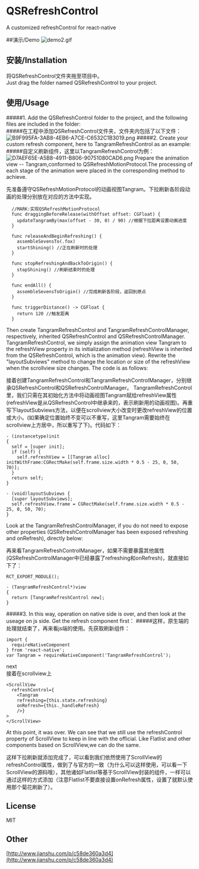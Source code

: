 # QSRefreshControl
A customized refreshControl for react-native

##演示/Demo
![demo2.gif](http://upload-images.jianshu.io/upload_images/6277219-219b4ee881f94777.gif?imageMogr2/auto-orient/strip)

## 安装/Installation
将QSRefreshControl文件夹拖至项目中。   
Just drag the folder named QSRefreshControl to your project.
## 使用/Usage
#####1. Add the QSRefreshControl folder to the project, and the following files are included in the folder:    
#####在工程中添加QSRefreshControl文件夹，文件夹内包括了以下文件：
![B9F995FA-3AB8-4EB6-A7CE-C6532C1B3019.png](http://upload-images.jianshu.io/upload_images/6277219-891af3ee524526e0.png?imageMogr2/auto-orient/strip%7CimageView2/2/w/1240)
#####2. Create your custom refresh component, here to TangramRefreshControl as an example:
#####自定义刷新组件，这里以TangramRefreshControl为例：
![D7AEF65E-A5B8-4911-B806-90751080CAD6.png](http://upload-images.jianshu.io/upload_images/6277219-5433f39ca5df45bc.png?imageMogr2/auto-orient/strip%7CimageView2/2/w/1240)
Prepare the animation view -- Tangram,conformed to QSRefreshMotionProtocol.The processing of each stage of the animation were placed in the corresponding method to achieve.     

先准备遵守QSRefreshMotionProtocol的动画视图Tangram。下拉刷新各阶段动画的处理分别放在对应的方法中实现。



```
  //MARK:实现QSRefreshMotionProtocol
  func draggingBeforeRelease(withOffset offset: CGFloat) {
    updateTangramBy(max(offset - 30, 0) / 90) //根据下拉距离设置动画进度
  }
  
  func releaseAndBeginRefreshing() {
    assembleSevensTo(.fox)
    startShining() //正在刷新时的处理
  }
  
  func stopRefreshingAndBackToOrigin() {
    stopShining() //刷新结束时的处理
  }
  
  func endAll() {
    assembleSevensToOrigin() //完成刷新各阶段，返回到原点
  }
  
  func triggerDistance() -> CGFloat {
    return 120 //触发距离
  }

```
Then create TangramRefreshControl and TangramRefreshControlManager, respectively, inherited QSRefreshControl and QSRefreshControlManager.
TangramRefreshControl, we simply assign the animation view Tangram to the refreshView property in its initialization method (refreshView is inherited from the QSRefreshControl, which is the animation view). Rewrite the "layoutSubviews" method to change the location or size of the refreshView when the scrollview size changes. The code is as follows:     

接着创建TangramRefreshControl和TangramRefreshControlManager，分别继承QSRefreshControl和QSRefreshControlManager。
TangramRefreshControl里，我们只需在其初始化方法中将动画视图Tangram赋给refreshView属性 (refreshView是从QSRefreshControl中继承来的，表示刷新用的动画视图)。再重写下layoutSubviews方法，以便在scrollview大小改变时更改refreshView的位置或大小。(如果确定位置始终不变可以不重写，这里Tangram需要始终在scrollview上方居中，所以重写了下)。代码如下：



```
- (instancetype)init
{
  self = [super init];
  if (self) {
    self.refreshView = [[Tangram alloc] initWithFrame:CGRectMake(self.frame.size.width * 0.5 - 25, 0, 50, 70)];
  }
  return self;
}

- (void)layoutSubviews {
  [super layoutSubviews];
  self.refreshView.frame = CGRectMake(self.frame.size.width * 0.5 - 25, 0, 50, 70);
}

```
Look at the TangramRefreshControlManager, if you do not need to expose other properties (QSRefreshControlManager has been exposed refreshing and onRefresh), directly below:    

再来看TangramRefreshControlManager，如果不需要暴露其他属性(QSRefreshControlManager中已经暴露了refreshing和onRefresh)，就直接如下了：

```
RCT_EXPORT_MODULE();

- (TangramRefreshControl*)view
{
  return [TangramRefreshControl new];
}
```

#####3. In this way, operation on native side is over, and then look at the useage on js side. Get the refresh component first：
#####这样，原生端的处理就结束了，再来看js端的使用。先获取刷新组件：
```
import {
  requireNativeComponent
} from 'react-native'; 
var Tangram = requireNativeComponent('TangramRefreshControl');
```
next    
接着在scrollview上

```
<ScrollView
  refreshControl={
    <Tangram 
    refreshing={this.state.refreshing}
    onRefresh={this._handleRefresh}
    />}
>
</ScrollView>
```

At this point, it was over. We can see that we still use the refreshControl property of ScrollView to keep in line with the official. Like Flatlist and other components based on ScrollView,we can do the same.    

这样下拉刷新就添加完成了，可以看到我们依然使用了ScrollView的refreshControl属性，做到了与官方的一致（为什么可以这样使用，可以看一下ScrollView的源码哦），其他诸如Flatlist等基于ScrollView封装的组件，一样可以通过这样的方式添加（注意Flatlist不要直接设置onRefresh属性，设置了就默认使用那个菊花刷新了）。

## License
MIT

## Other
[http://www.jianshu.com/p/c58de360a3d4](http://www.jianshu.com/p/c58de360a3d4)